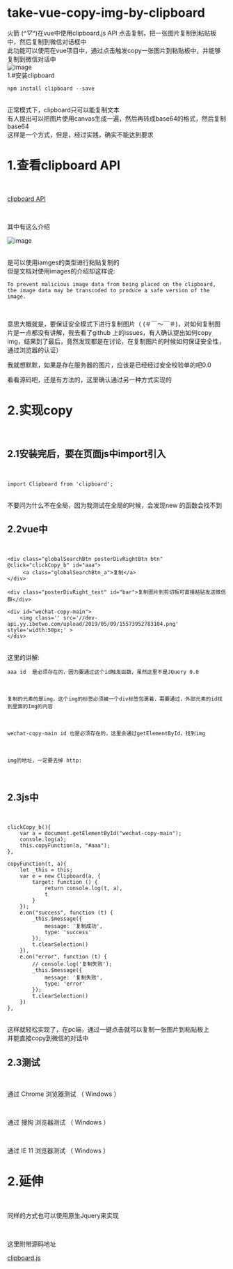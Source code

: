 # take-vue-copy-img-by-clipboard
火箭 (*^▽^*)在vue中使用clipboard.js API 点击复制，把一张图片复制到粘贴板中，然后复制到微信对话框中
<br>
此功能可以使用在vue项目中，通过点击触发copy一张图片到粘贴板中，并能够复制到微信对话中
<br>
![image](https://github.com/Velg03961485/take-vue-copy-img-by-clipboard/blob/master/img/take.gif)
<br>
1.#安装clipboard
<br>
```
npm install clipboard --save
```
<br>
正常模式下，clipboard只可以能复制文本
<br>
有人提出可以把图片使用canvas生成一遍，然后再转成base64的格式，然后复制base64
<br>
这样是一个方式，但是，经过实践，确实不能达到要求

1.查看clipboard API
=======

<br>

[clipboard API](https://w3c.github.io/clipboard-apis/#override-copy)

<br>

其中有这么介绍

![image](https://github.com/Velg03961485/take-vue-copy-img-by-clipboard/blob/master/img/APIType.png)

<br>
是可以使用iamges的类型进行粘贴复制的
<br>
但是文档对使用images的介绍却这样说:

<br>

```
To prevent malicious image data from being placed on the clipboard, the image data may be transcoded to produce a safe version of the image.
```

<br>


意思大概就是，要保证安全模式下进行复制图片（ (＃￣～￣＃)，对如何复制图片是一点都没有讲解，我去看了github 上的issues，有人确认提出如何copy img，结果到了最后，竟然发现都是在讨论，在复制图片的时候如何保证安全性，通过浏览器的认证）
<br>

我就想默默，如果是存在服务器的图片，应该是已经经过安全校验单的吧0.0
<br>

看看源码吧，还是有方法的，这里确认通过另一种方式实现的
<br>


2.实现copy
=======

<br>

2.1安装完后，要在页面js中import引入
---------

<br>

```
import Clipboard from 'clipboard';
```

<br>
不要问为什么不在全局，因为我测试在全局的时候，会发现new 的函数会找不到
<br>

2.2vue中
---------

<br>

```
<div class="globalSearchBtn posterDivRightBtn btn" @click="clickCopy_b" id="aaa">
     <a class="globalSearchBtn_a">复制</a>
</div>

<div class="posterDivRight_text" id="bar">复制图片到剪切板可直接粘贴发送微信群</div>

<div id="wechat-copy-main">
    <img class='' src='//dev-api.yy.ibetwo.com/upload/2019/05/09/15573952783104.png' style='width:50px;' >
</div>
```

<br>
这里的讲解:
<br>

`aaa id  是必须存在的，因为要通过这个id触发函数，虽然这里不是JQuery 0.0`

<br>

`复制的元素的是img，这个img的标签必须被一个div标签包裹着，需要通过，外部元素的id找到里面的Img的内容`

<br>

`wechat-copy-main id 也是必须存在的，这里会通过getElementById，找到img`

<br>

`img的地址，一定要去掉 http:`

<br>

2.3js中
---------

<br>

```
clickCopy_b(){
    var a = document.getElementById("wechat-copy-main");
    console.log(a);
    this.copyFunction(a, "#aaa");
},

copyFunction(t, a){
    let _this = this;
    var e = new Clipboard(a, {
        target: function () {   
            return console.log(t, a),
            t
        }
    });
    e.on("success", function (t) {
        _this.$message({
            message: '复制成功',
            type: 'success'
        });
        t.clearSelection()
    }),
    e.on("error", function (t) {
        // console.log('复制失败');
        _this.$message({
            message: '复制失败',
            type: 'error'
        });
        t.clearSelection()
    })
},
```

<br>
这样就轻松实现了，在pc端，通过一键点击就可以复制一张图片到粘贴板上
<br>
并能直接copy到微信的对话中

<br>

2.3测试
---------

<br>

通过 Chrome 浏览器测试 （ Windows ）

<br>

通过 搜狗 浏览器测试   （ Windows ）

<br>

通过 IE 11 浏览器测试   （ Windows ）



2.延伸
=======

<br>

同样的方式也可以使用原生Jquery来实现

<br>

这里附带源码地址


[clipboard.js](https://github.com/Velg03961485/take-vue-copy-img-by-clipboard/blob/master/js/clipboard.js)



